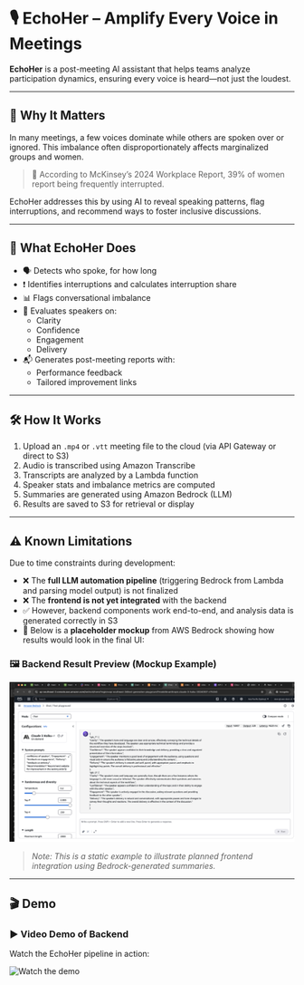# 🎙️ EchoHer – Amplify Every Voice in Meetings

**EchoHer** is a post-meeting AI assistant that helps teams analyze participation dynamics, ensuring every voice is heard—not just the loudest.

---

## 🚨 Why It Matters

In many meetings, a few voices dominate while others are spoken over or ignored. This imbalance often disproportionately affects marginalized groups and women.

> 🧩 According to McKinsey’s 2024 Workplace Report, 39% of women report being frequently interrupted.

EchoHer addresses this by using AI to reveal speaking patterns, flag interruptions, and recommend ways to foster inclusive discussions.

---

## 🌟 What EchoHer Does

- 🗣️ Detects who spoke, for how long
- ❗ Identifies interruptions and calculates interruption share
- 📊 Flags conversational imbalance
- 🧠 Evaluates speakers on:
  - Clarity
  - Confidence
  - Engagement
  - Delivery
- 📬 Generates post-meeting reports with:
  - Performance feedback
  - Tailored improvement links

---

## 🛠️ How It Works

1. Upload an `.mp4` or `.vtt` meeting file to the cloud (via API Gateway or direct to S3)
2. Audio is transcribed using Amazon Transcribe
3. Transcripts are analyzed by a Lambda function
4. Speaker stats and imbalance metrics are computed
5. Summaries are generated using Amazon Bedrock (LLM)
6. Results are saved to S3 for retrieval or display

---

## ⚠️ Known Limitations

Due to time constraints during development:

- ❌ The **full LLM automation pipeline** (triggering Bedrock from Lambda and parsing model output) is not finalized
- ❌ The **frontend is not yet integrated** with the backend
- ✅ However, backend components work end-to-end, and analysis data is generated correctly in S3
- 📸 Below is a **placeholder mockup** from AWS Bedrock showing how results would look in the final UI:

### 🖼️ Backend Result Preview (Mockup Example)

![Bedrock Output Sample](bedrock-example.png)

> _Note: This is a static example to illustrate planned frontend integration using Bedrock-generated summaries._

---

## 🎬 Demo

### ▶️ Video Demo of Backend

Watch the EchoHer pipeline in action:

![Watch the demo](https://drive.google.com/file/d/10eYepALmQEjFoAM7PhshEZiBCQWsIKE3/view?usp=sharing)
